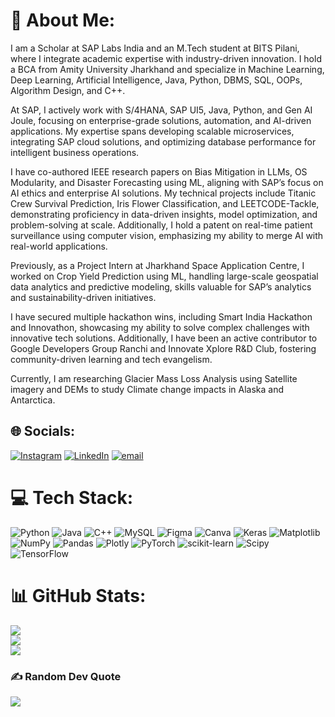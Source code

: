 # 💫 About Me:
I am a Scholar at SAP Labs India and an M.Tech student at BITS Pilani, where I integrate academic expertise with industry-driven innovation. I hold a BCA from Amity University Jharkhand and specialize in Machine Learning, Deep Learning, Artificial Intelligence, Java, Python, DBMS, SQL, OOPs, Algorithm Design, and C++.

At SAP, I actively work with S/4HANA, SAP UI5, Java, Python, and Gen AI Joule, focusing on enterprise-grade solutions, automation, and AI-driven applications. My expertise spans developing scalable microservices, integrating SAP cloud solutions, and optimizing database performance for intelligent business operations.

I have co-authored IEEE research papers on Bias Mitigation in LLMs, OS Modularity, and Disaster Forecasting using ML, aligning with SAP’s focus on AI ethics and enterprise AI solutions. My technical projects include Titanic Crew Survival Prediction, Iris Flower Classification, and LEETCODE-Tackle, demonstrating proficiency in data-driven insights, model optimization, and problem-solving at scale. Additionally, I hold a patent on real-time patient surveillance using computer vision, emphasizing my ability to merge AI with real-world applications.

Previously, as a Project Intern at Jharkhand Space Application Centre, I worked on Crop Yield Prediction using ML, handling large-scale geospatial data analytics and predictive modeling, skills valuable for SAP’s analytics and sustainability-driven initiatives.

I have secured multiple hackathon wins, including Smart India Hackathon and Innovathon, showcasing my ability to solve complex challenges with innovative tech solutions. Additionally, I have been an active contributor to Google Developers Group Ranchi and Innovate Xplore R&D Club, fostering community-driven learning and tech evangelism.

Currently, I am researching Glacier Mass Loss Analysis using Satellite imagery and DEMs to study Climate change impacts in Alaska and Antarctica.


## 🌐 Socials:
[![Instagram](https://img.shields.io/badge/Instagram-%23E4405F.svg?logo=Instagram&logoColor=white)](https://instagram.com/rjroumo) [![LinkedIn](https://img.shields.io/badge/LinkedIn-%230077B5.svg?logo=linkedin&logoColor=white)](https://www.linkedin.com/in/roumo-kundu-9974631b3) [![email](https://img.shields.io/badge/Email-D14836?logo=gmail&logoColor=white)](mailto:rjroumo@gmail.com) 

# 💻 Tech Stack:
![Python](https://img.shields.io/badge/python-3670A0?style=flat&logo=python&logoColor=ffdd54) ![Java](https://img.shields.io/badge/java-%23ED8B00.svg?style=flat&logo=openjdk&logoColor=white) ![C++](https://img.shields.io/badge/c++-%2300599C.svg?style=flat&logo=c%2B%2B&logoColor=white) ![MySQL](https://img.shields.io/badge/mysql-4479A1.svg?style=flat&logo=mysql&logoColor=white) ![Figma](https://img.shields.io/badge/figma-%23F24E1E.svg?style=flat&logo=figma&logoColor=white) ![Canva](https://img.shields.io/badge/Canva-%2300C4CC.svg?style=flat&logo=Canva&logoColor=white) ![Keras](https://img.shields.io/badge/Keras-%23D00000.svg?style=flat&logo=Keras&logoColor=white) ![Matplotlib](https://img.shields.io/badge/Matplotlib-%23ffffff.svg?style=flat&logo=Matplotlib&logoColor=black) ![NumPy](https://img.shields.io/badge/numpy-%23013243.svg?style=flat&logo=numpy&logoColor=white) ![Pandas](https://img.shields.io/badge/pandas-%23150458.svg?style=flat&logo=pandas&logoColor=white) ![Plotly](https://img.shields.io/badge/Plotly-%233F4F75.svg?style=flat&logo=plotly&logoColor=white) ![PyTorch](https://img.shields.io/badge/PyTorch-%23EE4C2C.svg?style=flat&logo=PyTorch&logoColor=white) ![scikit-learn](https://img.shields.io/badge/scikit--learn-%23F7931E.svg?style=flat&logo=scikit-learn&logoColor=white) ![Scipy](https://img.shields.io/badge/SciPy-%230C55A5.svg?style=flat&logo=scipy&logoColor=%white) ![TensorFlow](https://img.shields.io/badge/TensorFlow-%23FF6F00.svg?style=flat&logo=TensorFlow&logoColor=white)
# 📊 GitHub Stats:
![](https://github-readme-stats.vercel.app/api?username=rjzeref&theme=default&hide_border=false&include_all_commits=true&count_private=true)<br/>
![](https://github-readme-streak-stats.herokuapp.com/?user=rjzeref&theme=default&hide_border=false)<br/>
![](https://github-readme-stats.vercel.app/api/top-langs/?username=rjzeref&theme=default&hide_border=false&include_all_commits=true&count_private=true&layout=compact)



### ✍️ Random Dev Quote
![](https://quotes-github-readme.vercel.app/api?type=vetical&theme=light)



